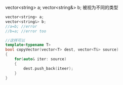 vector\<string\> a;
vector\<string\&\> b; 被视为不同的类型

```c++
vector<string> a;
vector<string&> b;
//a=b; //error
//b=a; //error too

//这样可以
template<typename T>
bool copyVector(vector<T> dest, vector<T&> source)
{
    for(auto& iter: source)
    {
        dest.push_back(iteer);
    }
}




```

